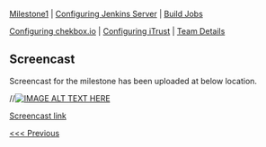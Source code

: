 [Milestone1](README.md) | [Configuring Jenkins Server](Jenkins.md) | [Build Jobs](JenkinsJobBuilder.md)

[Configuring chekbox.io](Checkbox.md) | [Configuring iTrust](ITrust.md) | [Team Details](Team.md)

Screencast
----------------------------------

Screencast for the milestone has been uploaded at below location.

//[![IMAGE ALT TEXT HERE](https://img.youtube.com/vi/XXXXXXXXXXX/0.jpg)](https://www.youtube.com/watch?v=XXXXXXXXXX)

[Screencast link](http://tiny.cc/screencast)

[<<< Previous](Team.md)
